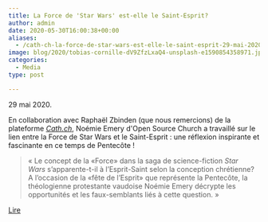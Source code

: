 ```yaml
---
title: La Force de 'Star Wars' est-elle le Saint-Esprit?
author: admin
date: 2020-05-30T16:00:38+00:00
aliases:
  - /cath-ch-la-force-de-star-wars-est-elle-le-saint-esprit-29-mai-2020/
image: blog/2020/tobias-cornille-dV9ZfzLxaQ4-unsplash-e1590854358971.jpg
categories:
  - Media
type: post

---
```


29 mai 2020.

En collaboration avec Raphaël Zbinden (que nous remercions) de la plateforme _[Cath.ch][1]_, Noémie Emery d'Open Source Church a travaillé sur le lien entre la Force de Star Wars et le Saint-Esprit : une réflexion inspirante et fascinante en ce temps de Pentecôte ! 


> « Le concept de la «Force» dans la saga de science-fiction&nbsp;<em>Star Wars</em>&nbsp;s’apparente-t-il à l’Esprit-Saint selon la conception chrétienne? A l’occasion de la «fête de l’Esprit» que représente la Pentecôte, la théologienne protestante vaudoise Noémie Emery décrypte les opportunités et les faux-semblants liés à cette question. »

<a href="https://www.cath.ch/newsf/la-force-de-star-wars-est-elle-le-saint-esprit/" class="btn btn-primary">Lire</a>


 [1]: https://www.cath.ch/